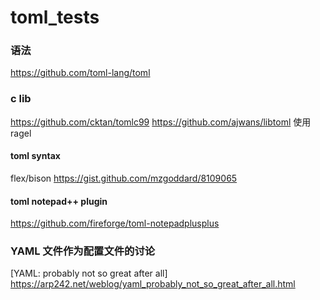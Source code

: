 # toml_tests

### 语法

https://github.com/toml-lang/toml  


### c lib

https://github.com/cktan/tomlc99
https://github.com/ajwans/libtoml  使用 ragel


#### toml syntax

flex/bison https://gist.github.com/mzgoddard/8109065


#### toml notepad++ plugin

https://github.com/fireforge/toml-notepadplusplus


### YAML 文件作为配置文件的讨论

[YAML: probably not so great after all] https://arp242.net/weblog/yaml_probably_not_so_great_after_all.html
